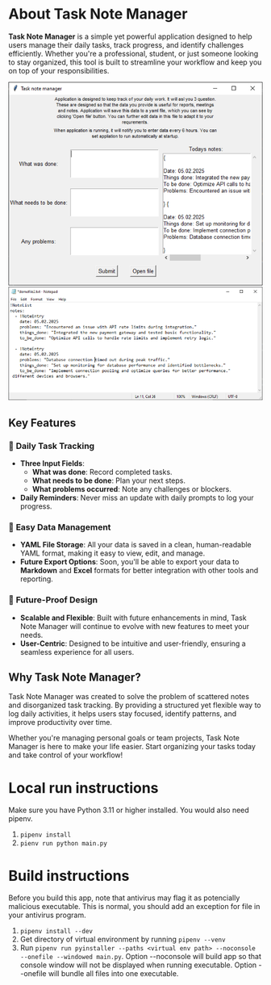 # About Task Note Manager

**Task Note Manager** is a simple yet powerful application designed to help users manage their daily tasks, track progress, and identify challenges efficiently. Whether you're a professional, student, or just someone looking to stay organized, this tool is built to streamline your workflow and keep you on top of your responsibilities.

![ui screenshot](resources/ui.png "UI Screenshot")
![file screenshot](resources/file.png "File Screenshot")

## Key Features

### 📝 **Daily Task Tracking**
- **Three Input Fields**:  
  - **What was done**: Record completed tasks.  
  - **What needs to be done**: Plan your next steps.  
  - **What problems occurred**: Note any challenges or blockers.  
- **Daily Reminders**: Never miss an update with daily prompts to log your progress.

### 💾 **Easy Data Management**
- **YAML File Storage**: All your data is saved in a clean, human-readable YAML format, making it easy to view, edit, and manage.  
- **Future Export Options**: Soon, you'll be able to export your data to **Markdown** and **Excel** formats for better integration with other tools and reporting.

### 🚀 **Future-Proof Design**
- **Scalable and Flexible**: Built with future enhancements in mind, Task Note Manager will continue to evolve with new features to meet your needs.  
- **User-Centric**: Designed to be intuitive and user-friendly, ensuring a seamless experience for all users.

## Why Task Note Manager?
Task Note Manager was created to solve the problem of scattered notes and disorganized task tracking. By providing a structured yet flexible way to log daily activities, it helps users stay focused, identify patterns, and improve productivity over time.

Whether you're managing personal goals or team projects, Task Note Manager is here to make your life easier. Start organizing your tasks today and take control of your workflow!

# Local run instructions

Make sure you have Python 3.11 or higher installed. You would also need pipenv.

1. `pipenv install`
2. `pienv run python main.py`

# Build instructions

Before you build this app, note that antivirus may flag it as potencially malicious executable. This is normal, you should add an exception for file in your antivirus program.

1. `pipenv install --dev`
2. Get directory of virtual environment by running `pipenv --venv`
3. Run `pipenv run pyinstaller --paths <virtual env path> --noconsole --onefile --windowed main.py`. Option --noconsole will build app so that console window will not be displayed when running executable. Option --onefile will bundle all files into one executable. 